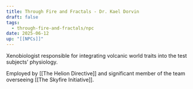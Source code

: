 ```yaml
---
title: Through Fire and Fractals - Dr. Kael Dorvin
draft: false
tags:
  - through-fire-and-fractals/npc
date: 2025-06-12
up: "[[NPCs]]"
---
```


Xenobiologist responsible for integrating volcanic world traits into the test subjects’ physiology.

Employed by [[The Helion Directive]] and significant member of the team overseeing [[The Skyfire Initiative]].